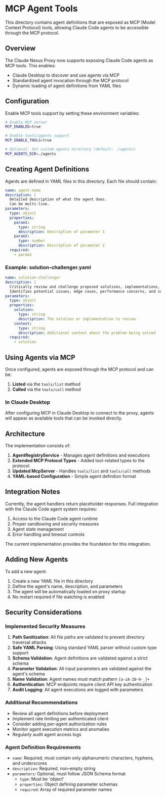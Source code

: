 # MCP Agent Tools

This directory contains agent definitions that are exposed as MCP (Model Context Protocol) tools, allowing Claude Code agents to be accessible through the MCP protocol.

## Overview

The Claude Nexus Proxy now supports exposing Claude Code agents as MCP tools. This enables:

- Claude Desktop to discover and use agents via MCP
- Standardized agent invocation through the MCP protocol
- Dynamic loading of agent definitions from YAML files

## Configuration

Enable MCP tools support by setting these environment variables:

```bash
# Enable MCP server
MCP_ENABLED=true

# Enable tools/agents support
MCP_ENABLE_TOOLS=true

# Optional: Set custom agents directory (default: ./agents)
MCP_AGENTS_DIR=./agents
```

## Creating Agent Definitions

Agents are defined in YAML files in this directory. Each file should contain:

```yaml
name: agent-name
description: |
  Detailed description of what the agent does.
  Can be multi-line.
parameters:
  type: object
  properties:
    param1:
      type: string
      description: Description of parameter 1
    param2:
      type: number
      description: Description of parameter 2
  required:
    - param1
```

### Example: solution-challenger.yaml

```yaml
name: solution-challenger
description: |
  Critically review and challenge proposed solutions, implementations, or architectural decisions. 
  Identifies potential issues, edge cases, performance concerns, and suggests improvements.
parameters:
  type: object
  properties:
    solution:
      type: string
      description: The solution or implementation to review
    context:
      type: string
      description: Additional context about the problem being solved
  required:
    - solution
```

## Using Agents via MCP

Once configured, agents are exposed through the MCP protocol and can be:

1. **Listed** via the `tools/list` method
2. **Called** via the `tools/call` method

### In Claude Desktop

After configuring MCP in Claude Desktop to connect to the proxy, agents will appear as available tools that can be invoked directly.

## Architecture

The implementation consists of:

1. **AgentRegistryService** - Manages agent definitions and executions
2. **Extended MCP Protocol Types** - Added tool-related types to the protocol
3. **Updated McpServer** - Handles `tools/list` and `tools/call` methods
4. **YAML-based Configuration** - Simple agent definition format

## Integration Notes

Currently, the agent handlers return placeholder responses. Full integration with the Claude Code agent system requires:

1. Access to the Claude Code agent runtime
2. Proper sandboxing and security measures
3. Agent state management
4. Error handling and timeout controls

The current implementation provides the foundation for this integration.

## Adding New Agents

To add a new agent:

1. Create a new YAML file in this directory
2. Define the agent's name, description, and parameters
3. The agent will be automatically loaded on proxy startup
4. No restart required if file watching is enabled

## Security Considerations

### Implemented Security Measures

1. **Path Sanitization**: All file paths are validated to prevent directory traversal attacks
2. **Safe YAML Parsing**: Using standard YAML parser without custom type support
3. **Schema Validation**: Agent definitions are validated against a strict schema
4. **Parameter Validation**: All input parameters are validated against the agent's schema
5. **Name Validation**: Agent names must match pattern `[a-zA-Z0-9-_]+`
6. **Authentication**: MCP endpoints require client API key authentication
7. **Audit Logging**: All agent executions are logged with parameters

### Additional Recommendations

- Review all agent definitions before deployment
- Implement rate limiting per authenticated client
- Consider adding per-agent authorization rules
- Monitor agent execution metrics and anomalies
- Regularly audit agent access logs

### Agent Definition Requirements

- `name`: Required, must contain only alphanumeric characters, hyphens, and underscores
- `description`: Required, non-empty string
- `parameters`: Optional, must follow JSON Schema format
  - `type`: Must be 'object'
  - `properties`: Object defining parameter schemas
  - `required`: Array of required parameter names
